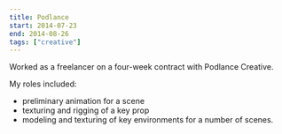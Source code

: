 ```yaml
---
title: Podlance
start: 2014-07-23
end: 2014-08-26
tags: ["creative"]
---
```

Worked as a freelancer on a four-week contract with Podlance Creative.

My roles included:

- preliminary animation for a scene
- texturing and rigging of a key prop
- modeling and texturing of key environments for a number of scenes.